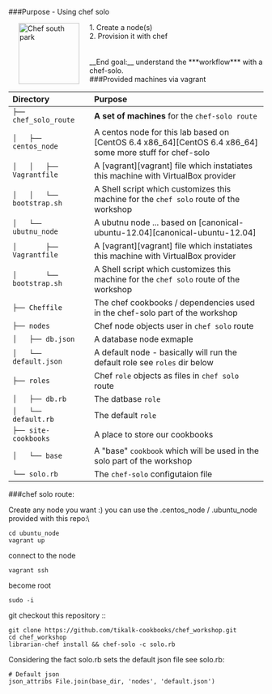 ###Purpose - Using chef solo

<img src="http://www.tikalk.com/files/upload/1/chef_southpark.jpg" alt="Chef south park" height="120" width="120"  hspace="20" align="left"> 
1. Create a node(s)<br>
2. Provision it with chef

<br>
<br>
<br>
__End goal:__ understand the ***workflow*** with a chef-solo.
<br>
###Provided machines via vagrant

| Directory | Purpose |
|:------------- |:------------- |
|`├── chef_solo_route`|			__A set of machines__ for the `chef-solo route`|
|`│   ├── centos_node`|			A centos node for this lab based on [CentOS 6.4 x86_64][CentOS 6.4 x86_64] some more stuff for chef-solo|
|`│   │   ├── Vagrantfile`|		A [vagrant][vagrant] file which instatiates this machine with VirtualBox provider|
|`│   │   └── bootstrap.sh`|	A Shell script which customizes this machine for the `chef solo` route of the workshop|
|`│   └── ubutnu_node`|			A ubutnu node ... based on [canonical-ubuntu-12.04][canonical-ubuntu-12.04]|
|`│       ├── Vagrantfile`|		A [vagrant][vagrant] file which instatiates this machine with VirtualBox provider|
|`│       └── bootstrap.sh`|	A Shell script which customizes this machine for the `chef solo` route of the workshop|
|`├── Cheffile`|				The chef cookbooks / dependencies used in the chef-solo part of the workshop|
|`├── nodes`|					Chef node objects user in `chef solo` route |
|`│   ├── db.json`| 			A database node exmaple|
|`│   └── default.json`|		A default node - basically will run the default role see `roles` dir below|
|`├── roles`|					Chef `role` objects as files in `chef solo` route|
|`│   ├── db.rb`|				The datbase `role`|
|`│   └── default.rb`|			The default `role`|
|`├── site-cookbooks`|			A place to store our cookbooks|
|`│   └── base`|				A "base" `cookbook` which will be used in the solo part of the workshop|
|`└── solo.rb`|					The `chef-solo` configutaion file|



###chef solo route:

Create any node you want :) you can use the .centos_node / .ubuntu_node provided with this repo:\

	cd ubuntu_node
	vagrant up

connect to the node

	vagrant ssh

become root

	sudo -i

git checkout this repository ::

	git clone https://github.com/tikalk-cookbooks/chef_workshop.git
	cd chef_workshop
	librarian-chef install && chef-solo -c solo.rb	

Considering the fact solo.rb sets the default json file see solo.rb:
	
	# Default json
	json_attribs File.join(base_dir, 'nodes', 'default.json')
